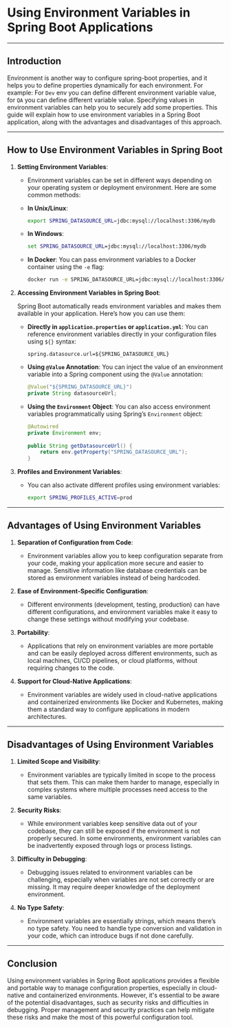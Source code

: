 # Using Environment Variables in Spring Boot Applications

---

## Introduction

Environment is another way to configure spring-boot properties, and it helps you to define properties dynamically for each environment. 
For example: For `Dev` env you can define different environment variable value, for `QA` you can define different variable value. 
Specifying values in environment variables can help you to securely add some properties.
This guide will explain how to use environment variables in a Spring Boot application, along with the advantages and disadvantages of this approach.

---

## How to Use Environment Variables in Spring Boot

1. **Setting Environment Variables**:
    - Environment variables can be set in different ways depending on your operating system or deployment environment. Here are some common methods:

    - **In Unix/Linux**:
      ```bash
      export SPRING_DATASOURCE_URL=jdbc:mysql://localhost:3306/mydb
      ```

    - **In Windows**:
      ```cmd
      set SPRING_DATASOURCE_URL=jdbc:mysql://localhost:3306/mydb
      ```

    - **In Docker**:
      You can pass environment variables to a Docker container using the `-e` flag:
      ```bash
      docker run -e SPRING_DATASOURCE_URL=jdbc:mysql://localhost:3306/mydb myapp
      ```

2. **Accessing Environment Variables in Spring Boot**:

   Spring Boot automatically reads environment variables and makes them available in your application. Here’s how you can use them:

    - **Directly in `application.properties` or `application.yml`**:
      You can reference environment variables directly in your configuration files using `${}` syntax:
      ```properties
      spring.datasource.url=${SPRING_DATASOURCE_URL}
      ```

    - **Using `@Value` Annotation**:
      You can inject the value of an environment variable into a Spring component using the `@Value` annotation:
      ```java
      @Value("${SPRING_DATASOURCE_URL}")
      private String datasourceUrl;
      ```

    - **Using the `Environment` Object**:
      You can also access environment variables programmatically using Spring’s `Environment` object:
      ```java
      @Autowired
      private Environment env;
 
      public String getDatasourceUrl() {
          return env.getProperty("SPRING_DATASOURCE_URL");
      }
      ```

3. **Profiles and Environment Variables**:
    - You can also activate different profiles using environment variables:
      ```bash
      export SPRING_PROFILES_ACTIVE=prod
      ```

---

## Advantages of Using Environment Variables

1. **Separation of Configuration from Code**:
    - Environment variables allow you to keep configuration separate from your code, making your application more secure and easier to manage. Sensitive information like database credentials can be stored as environment variables instead of being hardcoded.

2. **Ease of Environment-Specific Configuration**:
    - Different environments (development, testing, production) can have different configurations, and environment variables make it easy to change these settings without modifying your codebase.

3. **Portability**:
    - Applications that rely on environment variables are more portable and can be easily deployed across different environments, such as local machines, CI/CD pipelines, or cloud platforms, without requiring changes to the code.

4. **Support for Cloud-Native Applications**:
    - Environment variables are widely used in cloud-native applications and containerized environments like Docker and Kubernetes, making them a standard way to configure applications in modern architectures.

---

## Disadvantages of Using Environment Variables

1. **Limited Scope and Visibility**:
    - Environment variables are typically limited in scope to the process that sets them. This can make them harder to manage, especially in complex systems where multiple processes need access to the same variables.

2. **Security Risks**:
    - While environment variables keep sensitive data out of your codebase, they can still be exposed if the environment is not properly secured. In some environments, environment variables can be inadvertently exposed through logs or process listings.

3. **Difficulty in Debugging**:
    - Debugging issues related to environment variables can be challenging, especially when variables are not set correctly or are missing. It may require deeper knowledge of the deployment environment.

4. **No Type Safety**:
    - Environment variables are essentially strings, which means there’s no type safety. You need to handle type conversion and validation in your code, which can introduce bugs if not done carefully.

---

## Conclusion

Using environment variables in Spring Boot applications provides a flexible and portable way to manage configuration properties, especially in cloud-native and containerized environments. However, it's essential to be aware of the potential disadvantages, such as security risks and difficulties in debugging. Proper management and security practices can help mitigate these risks and make the most of this powerful configuration tool.